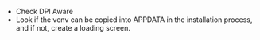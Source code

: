 - Check DPI Aware
- Look if the venv can be copied into APPDATA in the installation process, and if not, create a loading screen.